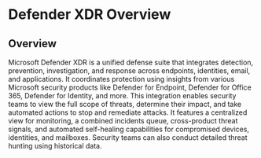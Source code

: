# Defender XDR Overview

## Overview

Microsoft Defender XDR is a unified defense suite that integrates detection, prevention, investigation, and response across endpoints, identities, email, and applications. It coordinates protection using insights from various Microsoft security products like Defender for Endpoint, Defender for Office 365, Defender for Identity, and more. This integration enables security teams to view the full scope of threats, determine their impact, and take automated actions to stop and remediate attacks. It features a centralized view for monitoring, a combined incidents queue, cross-product threat signals, and automated self-healing capabilities for compromised devices, identities, and mailboxes. Security teams can also conduct detailed threat hunting using historical data.
